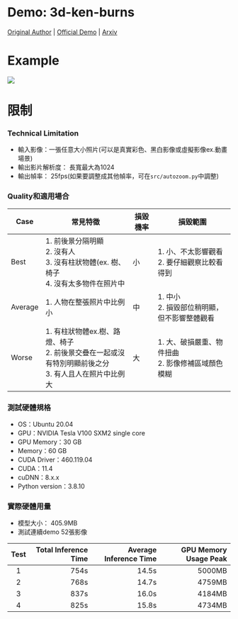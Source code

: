 # Demo: 3d-ken-burns
[Original Author](https://github.com/sniklaus/3d-ken-burns) |
[Official Demo](https://www.youtube.com/watch?v=DYsfitr-FdY) |
[Arxiv](https://arxiv.org/abs/1909.05483)

# Example
![](./data/output.gif)
# 限制
### Technical Limitation
- 輸入影像：一張任意大小照片(可以是真實彩色、黑白影像或虛擬影像ex.動畫場景)
- 輸出影片解析度： 長寬最大為1024
- 輸出幀率： 25fps(如果要調整成其他幀率，可在`src/autozoom.py`中調整)

### Quality和適用場合
Case    |常見特徵       |損毀機率    |損毀範圍
--------|--------------|-----------|---------
Best    |1. 前後景分隔明顯<br>2. 沒有人<br>3. 沒有柱狀物體(ex. 樹、椅子<br>4. 沒有太多物件在照片中| 小|1. 小、不太影響觀看<br>2. 要仔細觀察比較看得到|
Average |1. 人物在整張照片中比例小| 中|1. 中小<br>2. 損毀部位稍明顯，但不影響整體觀看|
Worse   |1. 有柱狀物體ex.樹、路燈、椅子<br>2. 前後景交疊在一起或沒有特別明顯前後之分<br>3. 有人且人在照片中比例大|大|1. 大、破損嚴重、物件扭曲<br>2. 影像修補區域顏色模糊|

### 測試硬體規格
- OS：Ubuntu 20.04
- GPU：NVIDIA Tesla V100 SXM2 single core
- GPU Memory：30 GB
- Memory：60 GB
- CUDA Driver：460.119.04
- CUDA：11.4
- cuDNN：8.x.x
- Python version：3.8.10

### 實際硬體用量
- 模型大小： 405.9MB
- 測試連續demo 52張影像

| Test | Total Inference Time | Average Inference Time | GPU Memory Usage Peak |
|:----:|---------------------:|-----------------------:|----------------------:|
|  1   |  754s                |  14.5s                 |  5000MB               |
|  2   |  768s                |  14.7s                 |  4759MB               |
|  3   |  837s                |  16.0s                 |  4184MB               |
|  4   |  825s                |  15.8s                 |  4734MB               |